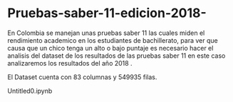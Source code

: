 # Pruebas-saber-11-edicion-2018-
En Colombia se manejan unas pruebas saber 11 las cuales miden el rendimiento academico en los estudiantes de bachillerato, para ver que causa que un chico tenga un alto o bajo puntaje es necesario hacer el analisis del dataset de los resultados de las pruebas saber 11 en este caso analizaremos los resultados del año 2018 .

El Dataset cuenta con 83 columnas y 549935 filas.

Untitled0.ipynb
